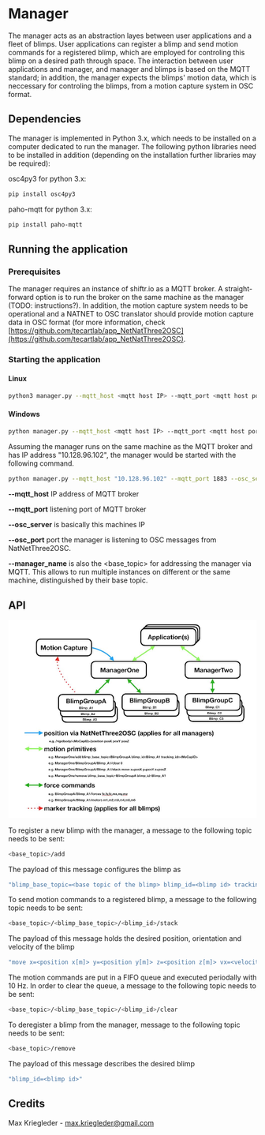 # Manager

The manager acts as an abstraction layes between user applications and a fleet of blimps. User applications can register a blimp and send motion commands for a registered blimp, which are employed for controling this blimp on a desired path through space. The interaction between user applications and manager, and manager and blimps is based on the MQTT standard; in addition, the manager expects the blimps' motion data, which is neccessary for controling the blimps, from a motion capture system in OSC format.

## Dependencies

The manager is implemented in Python 3.x, which needs to be installed on a computer dedicated to run the manager. The following python libraries need to be installed in addition (depending on the installation further libraries may be required):

osc4py3 for python 3.x:
```bash
pip install osc4py3
```

paho-mqtt for python 3.x:
```bash
pip install paho-mqtt
```
## Running the application
### Prerequisites
The manager requires an instance of shiftr.io as a MQTT broker. A straight-forward option is to run the broker on the same machine as the manager (TODO: instructions?). In addition, the motion capture system needs to be operational and a NATNET to OSC translator should provide motion capture data in OSC format (for more information, check [https://github.com/tecartlab/app_NetNatThree2OSC](https://github.com/tecartlab/app_NetNatThree2OSC).

### Starting the application
#### Linux
```bash
python3 manager.py --mqtt_host <mqtt host IP> --mqtt_port <mqtt host port> --osc_server <osc receiving IP> --osc_port <osc receiving port> --base_topic <mqtt base topic>
```
#### Windows
```bash
python manager.py --mqtt_host <mqtt host IP> --mqtt_port <mqtt host port> --osc_server <osc receiving IP> --osc_port <osc receiving port> --base_topic <mqtt base topic>
```
Assuming the manager runs on the same machine as the MQTT broker and has IP address "10.128.96.102", the manager would be started with the following command.

```bash
python manager.py --mqtt_host "10.128.96.102" --mqtt_port 1883 --osc_server "10.128.96.102" --osc_port 1880 --manager_name "manager"
```
**--mqtt_host** IP address of MQTT broker

**--mqtt_port** listening port of MQTT broker

**--osc_server** is basically this machines IP

**--osc_port** port the manager is listening to OSC messages from NatNetThree2OSC.

**--manager_name** is also the <base_topic> for addressing the manager via MQTT. This allows to run multiple instances on different or the same machine, distinguished by their base topic.

## API

![alt text](../assets/pix/manager/NetworkProtocolDetails.jpg)

To register a new blimp with the manager, a message to the following topic needs to be sent:
```bash
<base_topic>/add
```
The payload of this message configures the blimp as
```bash
"blimp_base_topic=<base topic of the blimp> blimp_id=<blimp id> tracking_id=<tracking id as per the motion capture system>"
```
To send motion commands to a registered blimp, a message to the following topic needs to be sent:
```bash
<base_topic>/<blimp_base_topic>/<blimp_id>/stack
```
The payload of this message holds the desired position, orientation and velocity of the blimp
```bash
"move x=<position x[m]> y=<position y[m]> z=<position z[m]> vx=<velocity x[m/s]> vy=\velocity y[m/s]> vz=<velocity z[m/s]> alpha=<orientation [rad]>"
```
The motion commands are put in a FIFO queue and executed periodally with 10 Hz. In order to clear the queue, a message to the following topic needs to be sent:
```bash
<base_topic>/<blimp_base_topic>/<blimp_id>/clear
```
To deregister a blimp from the manager, message to the following topic needs to be sent:
```bash
<base_topic>/remove
```
The payload of this message describes the desired blimp
```bash
"blimp_id=<blimp id>"
```

## Credits
Max Kriegleder - max.kriegleder@gmail.com
